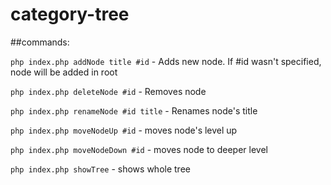 # category-tree

##commands:

`php index.php addNode title #id` - Adds new node. If #id wasn't specified, node will be added in root

`php index.php deleteNode #id` - Removes node

`php index.php renameNode #id title` - Renames node's title

`php index.php moveNodeUp #id` - moves node's level up

`php index.php moveNodeDown #id` - moves node to deeper level

`php index.php showTree` - shows whole tree
